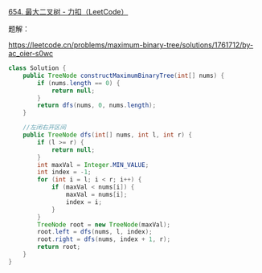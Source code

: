 [654. 最大二叉树 - 力扣（LeetCode）](https://leetcode.cn/problems/maximum-binary-tree/description/)





题解：

https://leetcode.cn/problems/maximum-binary-tree/solutions/1761712/by-ac_oier-s0wc





```java
class Solution {
    public TreeNode constructMaximumBinaryTree(int[] nums) {
        if (nums.length == 0) {
            return null;
        }
        return dfs(nums, 0, nums.length);
    }

    //左闭右开区间
    public TreeNode dfs(int[] nums, int l, int r) {
        if (l >= r) {
            return null;
        }
        int maxVal = Integer.MIN_VALUE;
        int index = -1;
        for (int i = l; i < r; i++) {
            if (maxVal < nums[i]) {
                maxVal = nums[i];
                index = i;
            }
        }
        TreeNode root = new TreeNode(maxVal);
        root.left = dfs(nums, l, index);
        root.right = dfs(nums, index + 1, r);
        return root;
    }
}
```